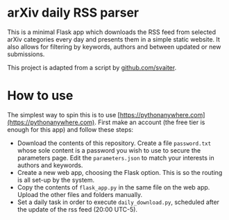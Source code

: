 # arXiv daily RSS parser

This is a minimal Flask app which downloads the RSS feed from selected arXiv categories every day and presents them in a simple static website. It also allows for filtering by keywords, authors and between updated or new submissions.

This project is adapted from a script by [github.com/svaiter](https://gist.githubusercontent.com/svaiter/765107405bcff87b85274f8cb3b659a1/raw/a60f09884eb397e5693ce146bb71fed4c7bd4096/arxiv_scan.py).

# How to use

The simplest way to spin this is to use [https://pythonanywhere.com](https://pythonanywhere.com). First make an account (the free tier is enough for this app) and follow these steps:
    
- Download the contents of this repository. Create a file `password.txt` whose sole content is a password you wish to use to secure the parameters page. Edit the `parameters.json` to match your interests in authors and keywords.
- Create a new web app, choosing the Flask option. This is so the routing is all set-up by the system.
- Copy the contents of `flask_app.py` in the same file on the web app. Upload the other files and folders manually.
- Set a daily task in order to execute `daily_download.py`, scheduled after the update of the rss feed (20:00 UTC-5).
